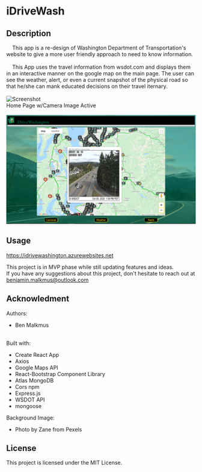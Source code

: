 # iDriveWash

## Description
&nbsp;&nbsp;&nbsp;&nbsp;This app is a re-design of Washington Department of Transportation's website to give a more user friendly approach to need to know information. <br><br>
&nbsp;&nbsp;&nbsp;&nbsp;This App uses the travel information from wsdot.com and displays them in an interactive manner on the google map on the main page. The user can see the weather, alert, or even a current snapshot of the physical road so that he/she can mank educated decisions on their travel iternary.   <br><br>
![Screenshot](screenshots/Register.png)<br>
Home Page w/Camera Image Active<br>
<br>
![Screenshot](screenshots/iDriveWash.png)<br>


## Usage
https://idrivewashington.azurewebsites.net <br>

This project is in MVP phase while still updating features and ideas. <br>
If you have any suggestions about this project, don't hesitate to reach out at benjamin.malkmus@outlook.com

## Acknowledment
Authors:<br>
* Ben Malkmus <br><br>

Built with:<br>
* Create React App<br>
* Axios<br>
* Google Maps API <br>
* React-Bootstrap Component Library <br>
* Atlas MongoDB <br>
* Cors npm <br>
* Express.js <br>
* WSDOT API<br>
* mongoose 

Background Image:<br>
* Photo by Zane from Pexels

## License
This project is licensed under the MIT License.
